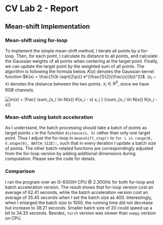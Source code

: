 # CV Lab 2 - Report

## Mean-shift Implementation

### Mean-shift using for-loop

To implement the simple mean-shift method, I iterate all points by a for-loop. Then, for each point, I calculate its distance to all points, and calculate the Gaussian weights of all points when centering at the target point. Finally, we can update the target point by the weighted sum of all points. The algorithm is following the formula below. $K(x)$ denotes the Gaussian kernel function $K(x) = \frac{1}{b \sqrt{2\pi}} e^{\frac{1}{2}(\frac{x}{b})^2}$.  $(x_i - x)$ denotes the distance between the two points. $x_i \in R^3$, since we have RGB channels.

![ m(x) = \frac{ \sum_{x_i \in N(x)} K(x_i - x) x_i } {\sum_{x_i \in N(x)} K(x_i - x)} ](https://wikimedia.org/api/rest_v1/media/math/render/svg/fd7b010e1d7df763ffc64c2fe53d071e2c10d4f0)

### Mean-shift using batch acceleration

As I understand, the batch processing should take a batch of points as target points `x` in the function `distance(x, X)` rather than only one target point. Thus I adjust the for-loop in `meanshift_step()` to `for i in range(0, X.shape[0], BATCH_SIZE):`, such that in every iteration I update a batch size of points. The other batch-related functions are correspondingly adjusted from the for-loop version by adding additional dimensions during computation. Please see the code for details.

### Comparison

I ran the program over an i5-8300H CPU @ 2.30GHz for both for-loop and batch acceleration version. The result shows that for-loop version cost an average of $62.41$ seconds, while the batch acceleration version cost an average of $35.45$ seconds when I set the batch size as $400$. Interestingly, when I enlarged the batch size to $1000$, the running time did not decrease but increase to $38.21$ seconds. Smaller batch size of $20$ could speed up a bit to $34.33$ seconds. Besides, `torch` version was slower than `numpy` version on CPU.

